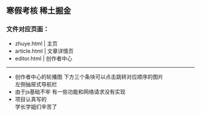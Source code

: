 ## 寒假考核 稀土掘金
### 文件对应页面：
+ zhuye.html | 主页
+ article.html | 文章详情页
+ editor.html | 创作者中心
***
-  创作者中心的轮播图 下方三个条块可以点击跳转对应顺序的图片<br>
  左侧抽屉式导航栏<br>
-  由于js基础不牢 有一些功能和网络请求没有实现<br> 
-  项目认真写的 <br>
  学长学姐们辛苦了
